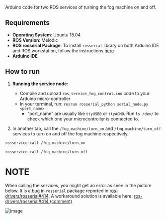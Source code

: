 Arduino code for two ROS services of turning the fog machine on and off.

## Requirements

- **Operating System**: Ubuntu 18.04 
- **ROS Version**: Melodic
- **ROS rosserial Package**: To install `rosserial` library on both Arduino IDE and ROS workstation, follow the instructions [here](https://wiki.ros.org/rosserial_arduino/Tutorials/Arduino%20IDE%20Setup)  
- **Arduino IDE**

## How to run

1. **Running the service node**:
   - Compile and upload `ros_service_fog_control.ino` code to your Arduino micro-controller
   - In your terminal, run: `rosrun rosserial_python serial_node.py <port_name>`
     - "port_name" are usually like `ttyUSB0` or `ttyACM0`. Run `ls /dev/` to check which one your microcontroller is connected to.

2. In another tab,  call the `/fog_machine/turn_on` and `/fog_machine/turn_off` services to turn on and off the fog machine respectively.
```bash
rosservice call /fog_machine/turn_on
```
```bash
rosservice call /fog_machine/turn_off
```

# NOTE

When calling the services, you might get an error as seen in the picture below. It is a bug in `rosserial` package reported in [ros-drivers/rosserial#414](https://github.com/ros-drivers/rosserial/pull/414). A workaround solution is available here: [ros-drivers/rosserial#414 (comment)](https://github.com/ros-drivers/rosserial/pull/414#issuecomment-637702285)

![image](https://github.com/user-attachments/assets/bad651bc-9204-451c-90cb-b12810943f93)

